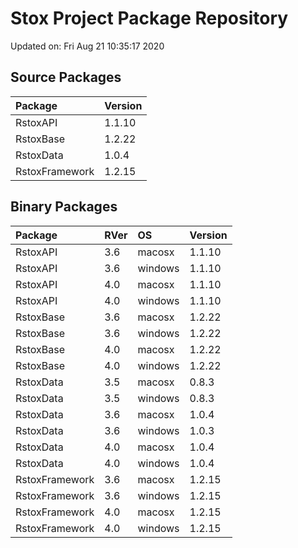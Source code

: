 # Stox Project Package Repository


Updated on: Fri Aug 21 10:35:17 2020
## Source Packages

|Package        |Version |
|:--------------|:-------|
|RstoxAPI       |1.1.10  |
|RstoxBase      |1.2.22  |
|RstoxData      |1.0.4   |
|RstoxFramework |1.2.15  |

## Binary Packages

|Package        |RVer |OS      |Version |
|:--------------|:----|:-------|:-------|
|RstoxAPI       |3.6  |macosx  |1.1.10  |
|RstoxAPI       |3.6  |windows |1.1.10  |
|RstoxAPI       |4.0  |macosx  |1.1.10  |
|RstoxAPI       |4.0  |windows |1.1.10  |
|RstoxBase      |3.6  |macosx  |1.2.22  |
|RstoxBase      |3.6  |windows |1.2.22  |
|RstoxBase      |4.0  |macosx  |1.2.22  |
|RstoxBase      |4.0  |windows |1.2.22  |
|RstoxData      |3.5  |macosx  |0.8.3   |
|RstoxData      |3.5  |windows |0.8.3   |
|RstoxData      |3.6  |macosx  |1.0.4   |
|RstoxData      |3.6  |windows |1.0.3   |
|RstoxData      |4.0  |macosx  |1.0.4   |
|RstoxData      |4.0  |windows |1.0.4   |
|RstoxFramework |3.6  |macosx  |1.2.15  |
|RstoxFramework |3.6  |windows |1.2.15  |
|RstoxFramework |4.0  |macosx  |1.2.15  |
|RstoxFramework |4.0  |windows |1.2.15  |
